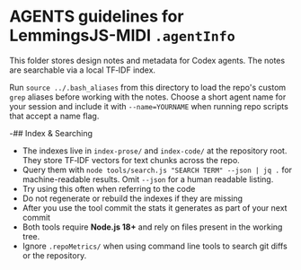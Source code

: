 # AGENTS guidelines for LemmingsJS-MIDI `.agentInfo`

This folder stores design notes and metadata for Codex agents. The notes are searchable via a local TF‑IDF index.

Run `source ../.bash_aliases` from this directory to load the repo's custom
`grep` aliases before working with the notes.
Choose a short agent name for your session and include it with `--name=YOURNAME`
when running repo scripts that accept a name flag.

-## Index & Searching
- The indexes live in `index-prose/` and `index-code/` at the repository root. They store TF‑IDF vectors for text chunks across the repo.
- Query them with `node tools/search.js "SEARCH TERM" --json | jq .` for machine-readable results. Omit `--json` for a human readable listing.
- Try using this often when referring to the code
- Do not regenerate or rebuild the indexes if they are missing
- After you use the tool commit the stats it generates as part of your next commit
- Both tools require **Node.js 18+** and rely on files present in the working tree.
 - Ignore `.repoMetrics/` when using command line tools to search git diffs or the repository.
